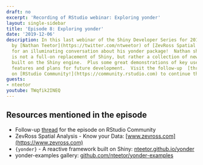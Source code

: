 ```yaml
---
draft: no
excerpt: 'Recording of RStudio webinar: Exploring yonder'
layout: single-sidebar
title: 'Episode 8: Exploring yonder'
date: '2019-12-06'
description: In this last webinar of the Shiny Developer Series for 2019, we are joined
  by [Nathan Teetor](https://twitter.com/ntweetor) of [ZevRoss Spatial Analysis](https://www.zevross.com)
  for an illuminating conversation about his yonder package!  Nathan shares how yonder
  is not a full-on replacement of Shiny, but rather a collection of new functionality
  built on the Shiny engine.  Plus some great demonstrations of key user interface
  features and plans for future development.  Visit the follow-up  [thread](https://community.rstudio.com/t/shiny-developer-series-webinar-discussion-episode-8-nathan-teetor-on-exploring-yonder/46744)
  on [RStudio Community!](https://community.rstudio.com) to continue the discussion!
guests: 
- nteetor
youtube: TWqfik2INEQ
---
```


## Resources mentioned in the episode

* Follow-up [thread](https://community.rstudio.com/t/shiny-developer-series-webinar-discussion-episode-8-nathan-teetor-on-exploring-yonder/46744) for the episode on RStudio Community
* ZevRoss Spatial Analysis - Know your Data: [www.zevross.com](https://www.zevross.com)
* `{yonder}` - A reactive framework built on Shiny: [nteetor.github.io/yonder](https://nteetor.github.io/yonder/)
* yonder-examples gallery: [github.com/nteetor/yonder-examples](https://github.com/nteetor/yonder-examples)
